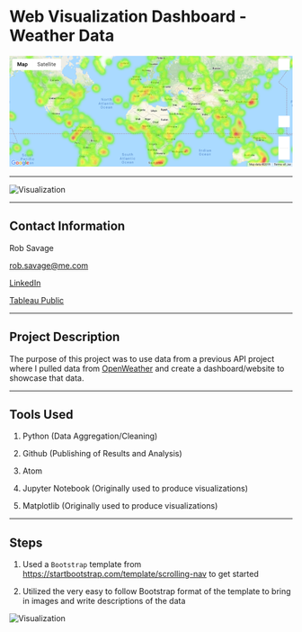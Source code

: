 # Web Visualization Dashboard - Weather Data

![Heatmap](Images/heatmap.png)

---

![Visualization](Images/web-page-gif.gif "Web Page Walkthrough")

---

## Contact Information

Rob Savage 

rob.savage@me.com

[LinkedIn](https://www.linkedin.com/in/robsavage/)


[Tableau Public](https://public.tableau.com/profile/rob.savage)

---

## Project Description

The purpose of this project was to use data from a previous API project where I pulled data from [OpenWeather](https://openweathermap.org/api) and create a dashboard/website to showcase that data. 

---

## Tools Used

1. Python (Data Aggregation/Cleaning)

2. Github (Publishing of Results and Analysis)

3. Atom

4. Jupyter Notebook (Originally used to produce visualizations)

5. Matplotlib (Originally used to produce visualizations)

---

## Steps 

1. Used a `Bootstrap` template from https://startbootstrap.com/template/scrolling-nav to get started

2. Utilized the very easy to follow Bootstrap format of the template to bring in images and write descriptions of the data

![Visualization](Images/html-gif.gif "HTML Walkthrough")


